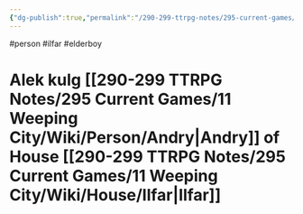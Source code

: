 ```yaml
---
{"dg-publish":true,"permalink":"/290-299-ttrpg-notes/295-current-games/11-weeping-city/wiki/person/alek/"}
---
```



#person #ilfar #elderboy 

# Alek kulg [[290-299 TTRPG Notes/295 Current Games/11 Weeping City/Wiki/Person/Andry\|Andry]] of House [[290-299 TTRPG Notes/295 Current Games/11 Weeping City/Wiki/House/Ilfar\|Ilfar]]